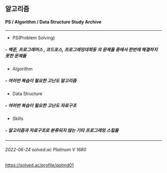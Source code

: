 ## 알고리즘
#### PS / Algorithm / Data Structure Study Archive
---------------------------------------------------------
+ PS(Problem Solving) 
#####     - 백준, 프로그래머스 , 코드포스, 프로그래밍대회등 의 문제들 중에서 한번에 해결하지 못한 문제들

+ Algorithm
#####     - 여러번 복습이 필요한 고난도 알고리즘

+ Data Structure
#####     - 여러번 복습이 필요한 고난도 자료구조

+ Skills
#####     - 알고리즘과 자료구조로 분류되지 않는 기타 프로그래밍 스킬들
-----------------------------------------------------------
###### 2022-06-24 solved.ac Platinum V 1680

https://solved.ac/profile/qotmd01

